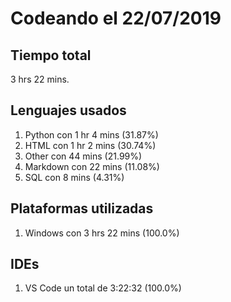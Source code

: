 # Codeando el 22/07/2019

## Tiempo total
3 hrs 22 mins.

## Lenguajes usados
1. Python con 1 hr 4 mins (31.87%)
1. HTML con 1 hr 2 mins (30.74%)
1. Other con 44 mins (21.99%)
1. Markdown con 22 mins (11.08%)
1. SQL con 8 mins (4.31%)

## Plataformas utilizadas
1. Windows con 3 hrs 22 mins (100.0%)

## IDEs
1. VS Code un total de 3:22:32 (100.0%)
